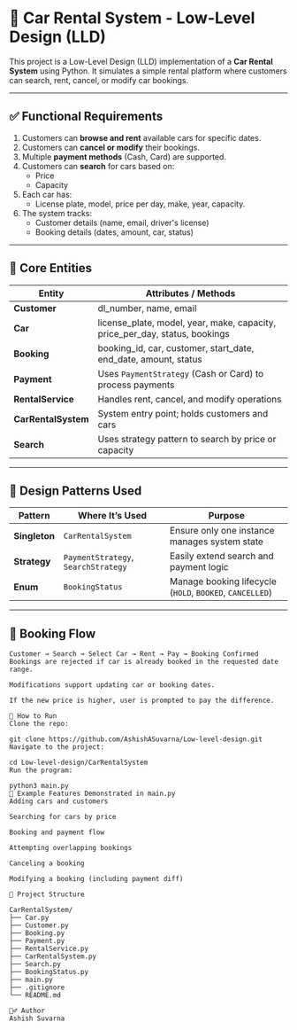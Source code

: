 # 🚗 Car Rental System - Low-Level Design (LLD)

This project is a Low-Level Design (LLD) implementation of a **Car Rental System** using Python. It simulates a simple rental platform where customers can search, rent, cancel, or modify car bookings.

---

## ✅ Functional Requirements

1. Customers can **browse and rent** available cars for specific dates.
2. Customers can **cancel or modify** their bookings.
3. Multiple **payment methods** (Cash, Card) are supported.
4. Customers can **search** for cars based on:
   - Price
   - Capacity
5. Each car has:
   - License plate, model, price per day, make, year, capacity.
6. The system tracks:
   - Customer details (name, email, driver's license)
   - Booking details (dates, amount, car, status)

---

## 🧱 Core Entities

| Entity    | Attributes / Methods |
|-----------|-----------------------|
| **Customer** | dl_number, name, email |
| **Car**       | license_plate, model, year, make, capacity, price_per_day, status, bookings |
| **Booking**   | booking_id, car, customer, start_date, end_date, amount, status |
| **Payment**   | Uses `PaymentStrategy` (Cash or Card) to process payments |
| **RentalService** | Handles rent, cancel, and modify operations |
| **CarRentalSystem** | System entry point; holds customers and cars |
| **Search**    | Uses strategy pattern to search by price or capacity |

---

## 🎯 Design Patterns Used

| Pattern       | Where It’s Used                        | Purpose |
|---------------|----------------------------------------|---------|
| **Singleton** | `CarRentalSystem`                     | Ensure only one instance manages system state |
| **Strategy**  | `PaymentStrategy`, `SearchStrategy`   | Easily extend search and payment logic |
| **Enum**      | `BookingStatus`                       | Manage booking lifecycle (`HOLD`, `BOOKED`, `CANCELLED`) |

---

## 🏁 Booking Flow

```text
Customer → Search → Select Car → Rent → Pay → Booking Confirmed
Bookings are rejected if car is already booked in the requested date range.

Modifications support updating car or booking dates.

If the new price is higher, user is prompted to pay the difference.

🚀 How to Run
Clone the repo:

git clone https://github.com/AshishASuvarna/Low-level-design.git
Navigate to the project:

cd Low-level-design/CarRentalSystem
Run the program:

python3 main.py
📌 Example Features Demonstrated in main.py
Adding cars and customers

Searching for cars by price

Booking and payment flow

Attempting overlapping bookings

Canceling a booking

Modifying a booking (including payment diff)

📁 Project Structure

CarRentalSystem/
├── Car.py
├── Customer.py
├── Booking.py
├── Payment.py
├── RentalService.py
├── CarRentalSystem.py
├── Search.py
├── BookingStatus.py
├── main.py
├── .gitignore
└── README.md

🙋‍♂️ Author
Ashish Suvarna
